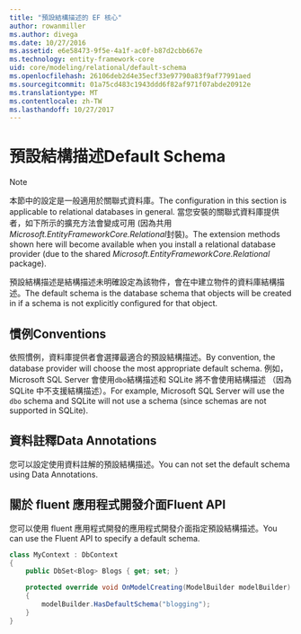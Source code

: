 ```yaml
---
title: "預設結構描述的 EF 核心"
author: rowanmiller
ms.author: divega
ms.date: 10/27/2016
ms.assetid: e6e58473-9f5e-4a1f-ac0f-b87d2cbb667e
ms.technology: entity-framework-core
uid: core/modeling/relational/default-schema
ms.openlocfilehash: 26106deb2d4e35ecf33e97790a83f9af77991aed
ms.sourcegitcommit: 01a75cd483c1943ddd6f82af971f07abde20912e
ms.translationtype: MT
ms.contentlocale: zh-TW
ms.lasthandoff: 10/27/2017
---
```

# <a name="default-schema"></a><span data-ttu-id="541ee-102">預設結構描述</span><span class="sxs-lookup"><span data-stu-id="541ee-102">Default Schema</span></span>

> [!NOTE]  
> <span data-ttu-id="541ee-103">本節中的設定是一般適用於關聯式資料庫。</span><span class="sxs-lookup"><span data-stu-id="541ee-103">The configuration in this section is applicable to relational databases in general.</span></span> <span data-ttu-id="541ee-104">當您安裝的關聯式資料庫提供者，如下所示的擴充方法會變成可用 (因為共用*Microsoft.EntityFrameworkCore.Relational*封裝)。</span><span class="sxs-lookup"><span data-stu-id="541ee-104">The extension methods shown here will become available when you install a relational database provider (due to the shared *Microsoft.EntityFrameworkCore.Relational* package).</span></span>

<span data-ttu-id="541ee-105">預設結構描述是結構描述未明確設定為該物件，會在中建立物件的資料庫結構描述。</span><span class="sxs-lookup"><span data-stu-id="541ee-105">The default schema is the database schema that objects will be created in if a schema is not explicitly configured for that object.</span></span>

## <a name="conventions"></a><span data-ttu-id="541ee-106">慣例</span><span class="sxs-lookup"><span data-stu-id="541ee-106">Conventions</span></span>

<span data-ttu-id="541ee-107">依照慣例，資料庫提供者會選擇最適合的預設結構描述。</span><span class="sxs-lookup"><span data-stu-id="541ee-107">By convention, the database provider will choose the most appropriate default schema.</span></span> <span data-ttu-id="541ee-108">例如，Microsoft SQL Server 會使用`dbo`結構描述和 SQLite 將不會使用結構描述 （因為 SQLite 中不支援結構描述）。</span><span class="sxs-lookup"><span data-stu-id="541ee-108">For example, Microsoft SQL Server will use the `dbo` schema and SQLite will not use a schema (since schemas are not supported in SQLite).</span></span>

## <a name="data-annotations"></a><span data-ttu-id="541ee-109">資料註釋</span><span class="sxs-lookup"><span data-stu-id="541ee-109">Data Annotations</span></span>

<span data-ttu-id="541ee-110">您可以設定使用資料註解的預設結構描述。</span><span class="sxs-lookup"><span data-stu-id="541ee-110">You can not set the default schema using Data Annotations.</span></span>

## <a name="fluent-api"></a><span data-ttu-id="541ee-111">關於 fluent 應用程式開發介面</span><span class="sxs-lookup"><span data-stu-id="541ee-111">Fluent API</span></span>

<span data-ttu-id="541ee-112">您可以使用 fluent 應用程式開發的應用程式開發介面指定預設結構描述。</span><span class="sxs-lookup"><span data-stu-id="541ee-112">You can use the Fluent API to specify a default schema.</span></span>

<!-- [!code-csharp[Main](samples/core/relational/Modeling/FluentAPI/Samples/Relational/DefaultSchema.cs?highlight=7)] -->
``` csharp
class MyContext : DbContext
{
    public DbSet<Blog> Blogs { get; set; }

    protected override void OnModelCreating(ModelBuilder modelBuilder)
    {
        modelBuilder.HasDefaultSchema("blogging");
    }
}
```
